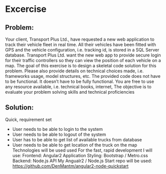 Excercise
========================
## Problem:
Your client, Transport Plus Ltd., have requested a new web application to track their vehicle fleet in real time. All their vehicles have been fitted with GPS and the vehicle configuration, i.e. tracking id, is stored in a SQL Server database. Transport Plus Ltd. want the new web app to provide secure login for their traffic controllers so they can view the position of each vehicle on a map.
The goal of this exercise is to design a skeletal code solution for this problem. Please also provide details on technical choices made, i.e. frameworks usage, model structures, etc. The provided code does not have to be functional.
It doesn’t have to be fully functional. You are free to use any resource available, i.e. technical books, internet, The objective is to evaluate your problem solving skills and technical proficiencies

## Solution:
Quick, requirement set
- User needs to be able to login to the system
- User needs to be able to logout of the system
- User has to be able to get list of available trucks from database
- User needs to be able to get location of the truck on the map
Technologies will be used used
For the fast, rapid development I will use:
Frontend: Angular2 Application
Styling: Bootstrap / Metro.css
Backend: Node.js API
My Angualr2 / Node.js Start repo will be used: https://github.com/DenMantm/angular2-node-quickstart 



```
